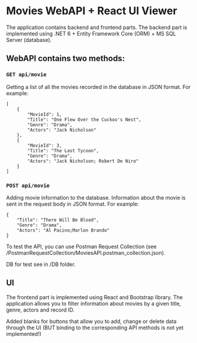 # Movies WebAPI + React UI Viewer  
The application contains backend and frontend parts. The backend part is implemented using .NET 6 + Entity Framework Core (ORM) + MS SQL Server (database).

## WebAPI contains two methods:
### `GET api/movie`
Getting a list of all the movies recorded in the database in JSON format. For example:

    [
        {
            "MovieId": 1,
            "Title": "One Flew Over the Cuckoo's Nest",
            "Genre": "Drama",
            "Actors": "Jack Nicholson"
        },
        {
            "MovieId": 3,
            "Title": "The Last Tycoon",
            "Genre": "Drama",
            "Actors": "Jack Nicholson; Robert De Niro"
        }
    ]
### `POST api/movie`
Adding movie information to the database. Information about the movie is sent in the request body in JSON format. For example:
    
    {
        "Title": "There Will Be Blood",
        "Genre": "Drama",
        "Actors": "Al Pacino;Marlon Brando"
    }

To test the API, you can use Postman Request Collection (see /PostmanRequestCollection/MoviesAPI.postman_collection.json).

DB for test see in /DB folder.

## UI

The frontend part is implemented using React and Bootstrap library. The application allows you to filter information about movies by a given title, genre, actors and record ID. 

Added blanks for buttons that allow you to add, change or delete data through the UI (BUT binding to the corresponding API methods is not yet implemented!)